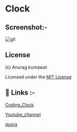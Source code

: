 # Clock


## Screenshot:-

![git](https://user-images.githubusercontent.com/90235816/191898570-93a4e8bb-9ba9-41d9-af9d-baa923d243a4.PNG)


## License
(c) Anurag kumawat

Licensed under the [MIT License](https://github.com/anuragk16/Clock/blob/main/LICENSE.txt)



## 🔗 Links :-

[Coding_Clock](https://www.youtube.com/watch?v=005Er9KEesE&list=PLZ9U7l5j8AZYyfB84IMZf3QwS2hwxyyYx&index=5)

[Youtube_channel](https://www.youtube.com/channel/UCKO4nOXb1ZpmuR8br5fJWBQ)


[quora](https://www.quora.com/profile/Anurag-Kumawat-37)


